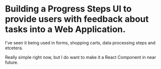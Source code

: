 # Building a Progress Steps UI to provide users with feedback about tasks into a Web Application.

I've seen it being used in forms, shopping carts, data processing steps and etcetera. 

Really simple right now, but I do want to make it a React Component in near future.  